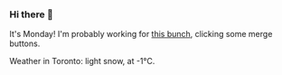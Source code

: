 ### Hi there :wave:

It's Monday! I'm probably working for [this bunch](https://github.com/kohofinancial), clicking some merge buttons.

Weather in Toronto: light snow, at -1°C.
